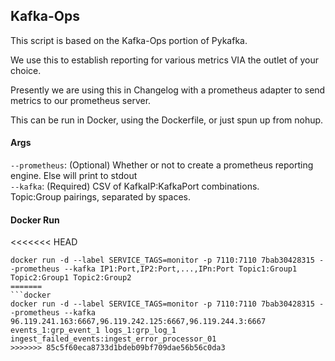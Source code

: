 ## Kafka-Ops
This script is based on the Kafka-Ops portion of Pykafka.

We use this to establish reporting for various metrics VIA the outlet of your choice.

Presently we are using this in Changelog with a prometheus adapter to send metrics to our prometheus server.

This can be run in Docker, using the Dockerfile, or just spun up from nohup.

#### Args
`--prometheus`: (Optional) Whether or not to create a prometheus reporting engine. Else will print to stdout     
`--kafka`: (Required) CSV of KafkaIP:KafkaPort combinations.      
Topic:Group pairings, separated by spaces.     


#### Docker Run
<<<<<<< HEAD
```
docker run -d --label SERVICE_TAGS=monitor -p 7110:7110 7bab30428315 --prometheus --kafka IP1:Port,IP2:Port,...,IPn:Port Topic1:Group1 Topic2:Group1 Topic2:Group2
=======
```docker
docker run -d --label SERVICE_TAGS=monitor -p 7110:7110 7bab30428315 --prometheus --kafka 96.119.241.163:6667,96.119.242.125:6667,96.119.244.3:6667 events_1:grp_event_1 logs_1:grp_log_1 ingest_failed_events:ingest_error_processor_01
>>>>>>> 85c5f60eca8733d1bdeb09bf709dae56b56c0da3
```
